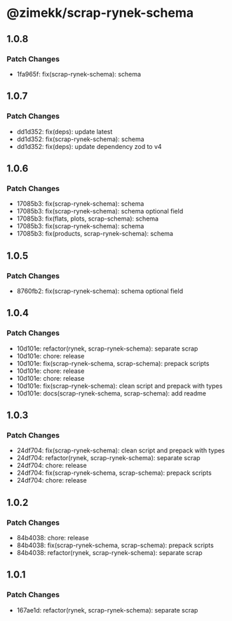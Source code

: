 # @zimekk/scrap-rynek-schema

## 1.0.8

### Patch Changes

- 1fa965f: fix(scrap-rynek-schema): schema

## 1.0.7

### Patch Changes

- dd1d352: fix(deps): update latest
- dd1d352: fix(scrap-rynek-schema): schema
- dd1d352: fix(deps): update dependency zod to v4

## 1.0.6

### Patch Changes

- 17085b3: fix(scrap-rynek-schema): schema
- 17085b3: fix(scrap-rynek-schema): schema optional field
- 17085b3: fix(flats, plots, scrap-schema): schema
- 17085b3: fix(scrap-rynek-schema): schema
- 17085b3: fix(products, scrap-rynek-schema): schema

## 1.0.5

### Patch Changes

- 8760fb2: fix(scrap-rynek-schema): schema optional field

## 1.0.4

### Patch Changes

- 10d101e: refactor(rynek, scrap-rynek-schema): separate scrap
- 10d101e: chore: release
- 10d101e: fix(scrap-rynek-schema, scrap-schema): prepack scripts
- 10d101e: chore: release
- 10d101e: chore: release
- 10d101e: fix(scrap-rynek-schema): clean script and prepack with types
- 10d101e: docs(scrap-rynek-schema, scrap-schema): add readme

## 1.0.3

### Patch Changes

- 24df704: fix(scrap-rynek-schema): clean script and prepack with types
- 24df704: refactor(rynek, scrap-rynek-schema): separate scrap
- 24df704: chore: release
- 24df704: fix(scrap-rynek-schema, scrap-schema): prepack scripts
- 24df704: chore: release

## 1.0.2

### Patch Changes

- 84b4038: chore: release
- 84b4038: fix(scrap-rynek-schema, scrap-schema): prepack scripts
- 84b4038: refactor(rynek, scrap-rynek-schema): separate scrap

## 1.0.1

### Patch Changes

- 167ae1d: refactor(rynek, scrap-rynek-schema): separate scrap
